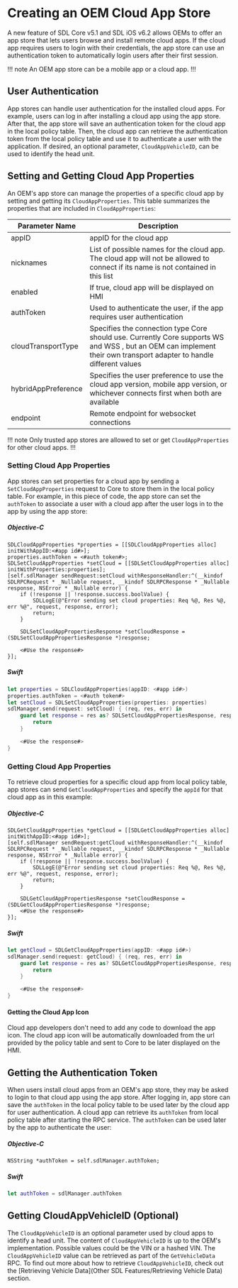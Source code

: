 # Creating an OEM Cloud App Store
A new feature of SDL Core v5.1 and SDL iOS v6.2 allows OEMs to offer an app store that lets users browse and install remote cloud apps. If the cloud app requires users to login with their credentials, the app store can use an authentication token to automatically login users after their first session.

!!! note
An OEM app store can be a mobile app or a cloud app.
!!!

## User Authentication
App stores can handle user authentication for the installed cloud apps. For example, users can log in after installing a cloud app using the app store. After that, the app store will save an authentication token for the cloud app in the local policy table. Then, the cloud app can retrieve the authentication token from the local policy table and use it to authenticate a user with the application. If desired, an optional parameter, `CloudAppVehicleID`, can be used to identify the head unit.

## Setting and Getting Cloud App Properties 
An OEM's app store can manage the properties of a specific cloud app by setting and getting its `CloudAppProperties`. This table summarizes the properties that are included in `CloudAppProperties`:

| Parameter Name  |  Description |
| ------------- | ------------- |
| appID | appID for the cloud app |
| nicknames | List of possible names for the cloud app. The cloud app will not be allowed to connect if its name is not contained in this list |
| enabled | If true, cloud app will be displayed on HMI |
| authToken | Used to authenticate the user, if the app requires user authentication |
| cloudTransportType | Specifies the connection type Core should use. Currently Core supports WS and WSS , but an OEM can implement their own transport adapter to handle different values |
| hybridAppPreference | Specifies the user preference to use the cloud app version, mobile app version, or whichever connects first when both are available |
| endpoint | Remote endpoint for websocket connections |

!!! note
Only trusted app stores are allowed to set or get `CloudAppProperties` for other cloud apps.
!!!

### Setting Cloud App Properties
App stores can set properties for a cloud app by sending a `SetCloudAppProperties` request to Core to store them in the local policy table. For example, in this piece of code, the app store can set the `authToken` to associate a user with a cloud app after the user logs in to the app by using the app store:

##### Objective-C
```objc
SDLCloudAppProperties *properties = [[SDLCloudAppProperties alloc] initWithAppID:<#app id#>];
properties.authToken = <#auth token#>;
SDLSetCloudAppProperties *setCloud = [[SDLSetCloudAppProperties alloc] initWithProperties:properties];
[self.sdlManager sendRequest:setCloud withResponseHandler:^(__kindof SDLRPCRequest * _Nullable request, __kindof SDLRPCResponse * _Nullable response, NSError * _Nullable error) {
    if (!response || !response.success.boolValue) {
        SDLLogE(@"Error sending set cloud properties: Req %@, Res %@, err %@", request, response, error);
        return;
    }

    SDLSetCloudAppPropertiesResponse *setCloudResponse = (SDLSetCloudAppPropertiesResponse *)response;

    <#Use the response#>
}];
```

##### Swift
```swift
let properties = SDLCloudAppProperties(appID: <#app id#>)
properties.authToken = <#auth token#>
let setCloud = SDLSetCloudAppProperties(properties: properties)
sdlManager.send(request: setCloud) { (req, res, err) in
    guard let response = res as? SDLSetCloudAppPropertiesResponse, response.success.boolValue == true, err == nil else {
        return
    }

    <#Use the response#>
}
```

### Getting Cloud App Properties
To retrieve cloud properties for a specific cloud app from local policy table, app stores can send `GetCloudAppProperties` and specify the `appId` for that cloud app as in this example:

##### Objective-C
```objc
SDLGetCloudAppProperties *getCloud = [[SDLGetCloudAppProperties alloc] initWithAppID:<#app id#>];
[self.sdlManager sendRequest:getCloud withResponseHandler:^(__kindof SDLRPCRequest * _Nullable request, __kindof SDLRPCResponse * _Nullable response, NSError * _Nullable error) {
    if (!response || !response.success.boolValue) {
        SDLLogE(@"Error sending set cloud properties: Req %@, Res %@, err %@", request, response, error);
        return;
    }

    SDLGetCloudAppPropertiesResponse *setCloudResponse = (SDLGetCloudAppPropertiesResponse *)response;
    <#Use the response#>
}];
```

##### Swift
```swift
let getCloud = SDLGetCloudAppProperties(appID: <#app id#>)
sdlManager.send(request: getCloud) { (req, res, err) in
    guard let response = res as? SDLGetCloudAppPropertiesResponse, response.success.boolValue == true, err == nil else {
        return
    }

    <#Use the response#>
}
```

#### Getting the Cloud App Icon
Cloud app developers don't need to add any code to download the app icon. The cloud app icon will be automatically downloaded from the url provided by the policy table and sent to Core to be later displayed on the HMI.

## Getting the Authentication Token
When users install cloud apps from an OEM's app store, they may be asked to login to that cloud app using the app store. After logging in, app store can save the `authToken` in the local policy table to be used later by the cloud app for user authentication. 
A cloud app can retrieve its `authToken` from local policy table after starting the RPC service. The `authToken` can be used later by the app to authenticate the user:

##### Objective-C
```objc
NSString *authToken = self.sdlManager.authToken;
```

##### Swift
```swift
let authToken = sdlManager.authToken
```

## Getting CloudAppVehicleID (Optional)
The `CloudAppVehicleID` is an optional parameter used by cloud apps to identify a head unit. The content of `CloudAppVehicleID` is up to the OEM's implementation. Possible values could be the VIN or a hashed VIN. 
The `CloudAppVehicleID` value can be retrieved as part of the `GetVehicleData` RPC.  To find out more about how to retrieve `CloudAppVehicleID`, check out the [Retrieving Vehicle Data](Other SDL Features/Retrieving Vehicle Data) section.